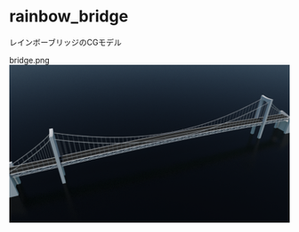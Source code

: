 # rainbow_bridge

レインボーブリッジのCGモデル

bridge.png
![bridge.png](https://raw.githubusercontent.com/y60/rainbow_bridge/master/bridge.png)
